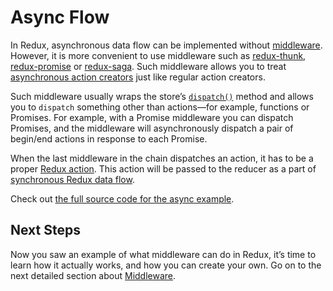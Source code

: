 # Async Flow

In Redux, asynchronous data flow can be implemented without [middleware](Middleware.md). However, it is more convenient to use middleware such as [redux-thunk](https://github.com/gaearon/redux-thunk), [redux-promise](https://github.com/acdlite/redux-promise) or [redux-saga](https://github.com/yelouafi/redux-saga). Such middleware allows you to treat [asynchronous action creators](AsyncActions.md) just like regular action creators.

Such middleware usually wraps the store’s [`dispatch()`](../api/Store.md#dispatch) method and allows you to `dispatch` something other than actions—for example, functions or Promises. For example, with a Promise middleware you can dispatch Promises, and the middleware will asynchronously dispatch a pair of begin/end actions in response to each Promise.

When the last middleware in the chain dispatches an action, it has to be a proper [Redux action](http://rackt.org/redux/docs/basics/Actions.html). This action will be passed to the reducer as a part of [synchronous Redux data flow](../basics/DataFlow.md).

Check out [the full source code for the async example](ExampleRedditAPI.md).

## Next Steps

Now you saw an example of what middleware can do in Redux, it’s time to learn how it actually works, and how you can create your own. Go on to the next detailed section about [Middleware](Middleware.md). 
